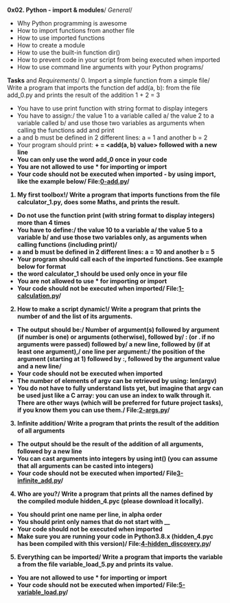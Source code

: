 **0x02. Python - import & modules**/
*General*/

  - Why Python programming is awesome
  - How to import functions from another file
  - How to use imported functions
  - How to create a module
  - How to use the built-in function dir()
  - How to prevent code in your script from being executed when imported
  - How to use command line arguments with your Python programs/

**Tasks** and *Requirements*/
0. Import a simple function from a simple file/
Write a program that imports the function def add(a, b): from the file add_0.py and prints the result of the addition 1 + 2 = 3

  - You have to use print function with string format to display integers
  - You have to assign:/
        the value 1 to a variable called a/
        the value 2 to a variable called b/
        and use those two variables as arguments when calling the functions add and print
  - a and b must be defined in 2 different lines: a = 1 and another b = 2
  - Your program should print: **<a value> + <b value> = <add(a, b) value>** followed with a new line
  - You can only use the word add_0 once in your code
  - You are not allowed to use * for importing or **__import__**
  - Your code should not be executed when imported - by using **__import__**, like the example below/
File:[0-add.py](0-add.py)/

1. My first toolbox!/
Write a program that imports functions from the file calculator_1.py, does some Maths, and prints the result.

  - Do not use the function print (with string format to display integers) more than 4 times
  - You have to define:/
        the value 10 to a variable a/
        the value 5 to a variable b/
        and use those two variables only, as arguments when calling functions (including print)/
  - a and b must be defined in 2 different lines: a = 10 and another b = 5
  - Your program should call each of the imported functions. See example below for format
  - the word calculator_1 should be used only once in your file
  - You are not allowed to use * for importing or **__import__**
  - Your code should not be executed when imported/
File:[1-calculation.py](1-calculation.py)/

2. How to make a script dynamic!/
Write a program that prints the number of and the list of its arguments.

  - The output should be:/
        Number of argument(s) followed by argument (if number is one) or arguments (otherwise), followed by/
        : (or . if no arguments were passed) followed by/
        a new line, followed by (if at least one argument),/
        one line per argument:/
            the position of the argument (starting at 1) followed by :, followed by the argument value and a new line/
  - Your code should not be executed when imported
  - The number of elements of argv can be retrieved by using: len(argv)
  - You do not have to fully understand lists yet, but imagine that argv can be used just like a C array: you can use an index to walk through it. There are other ways (which will be preferred for future project tasks), if you know them you can use them./
File:[2-args.py](2-args.py)/

3. Infinite addition/
Write a program that prints the result of the addition of all arguments

  - The output should be the result of the addition of all arguments, followed by a new line
  - You can cast arguments into integers by using int() (you can assume that all arguments can be casted into integers)
  - Your code should not be executed when imported/
File[3-infinite_add.py](3-infinite_add.py)/

4. Who are you?/
Write a program that prints all the names defined by the compiled module hidden_4.pyc (please download it locally).

  - You should print one name per line, in alpha order
  - You should print only names that do not start with __
  - Your code should not be executed when imported
  - Make sure you are running your code in Python3.8.x (hidden_4.pyc has been compiled with this version)/
File:[4-hidden_discovery.py](4-hidden_discovery.py)/

5. Everything can be imported/
Write a program that imports the variable a from the file variable_load_5.py and prints its value.

  - You are not allowed to use * for importing or **__import__**
  - Your code should not be executed when imported/
File:[5-variable_load.py](5-variable_load.py)/
